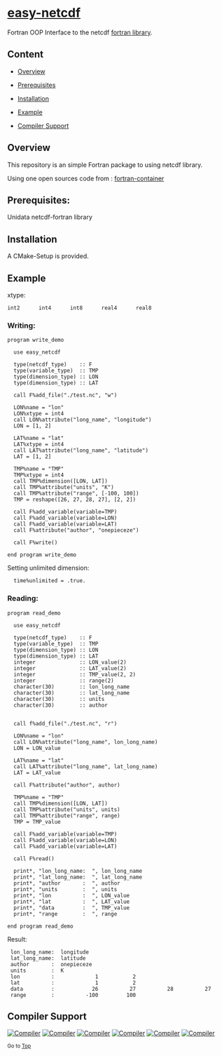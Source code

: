 <a name="top"></a>
# [easy-netcdf](https://github.com/onepieceze/easy-netcdf) 
Fortran OOP Interface to the netcdf [fortran library](https://github.com/Unidata/netcdf-fortran).

## Content

+ [Overview](#overview)

+ [Prerequisites](#Prerequisites)

+ [Installation](#installation)

+ [Example](#example)

+ [Compiler Support](#compiler-support)


## Overview
This repository is an simple Fortran package to using netcdf library.

Using one open sources code from : [fortran-container](https://github.com/dongli/fortran-datetime.git)

## Prerequisites:
Unidata netcdf-fortran library

## Installation
A CMake-Setup is provided.

## Example
xtype:
```
int2      int4      int8      real4      real8
```
### Writing:
```Fortran
program write_demo

  use easy_netcdf

  type(netcdf_type)    :: F
  type(variable_type)  :: TMP
  type(dimension_type) :: LON
  type(dimension_type) :: LAT

  call F%add_file("./test.nc", "w")

  LON%name = "lon"
  LON%xtype = int4
  call LON%attribute("long_name", "longitude")
  LON = [1, 2]

  LAT%name = "lat"
  LAT%xtype = int4
  call LAT%attribute("long_name", "latitude")
  LAT = [1, 2]

  TMP%name = "TMP"
  TMP%xtype = int4
  call TMP%dimension([LON, LAT])
  call TMP%attribute("units", "K")
  call TMP%attribute("range", [-100, 100])
  TMP = reshape([26, 27, 28, 27], [2, 2])

  call F%add_variable(variable=TMP)
  call F%add_variable(variable=LON)
  call F%add_variable(variable=LAT)
  call F%attribute("author", "onepieceze")

  call F%write()

end program write_demo
```
Setting unlimited dimension:
```Fortran
  time%unlimited = .true.
```
### Reading:
```Fortran
program read_demo

  use easy_netcdf

  type(netcdf_type)    :: F
  type(variable_type)  :: TMP
  type(dimension_type) :: LON
  type(dimension_type) :: LAT
  integer              :: LON_value(2)
  integer              :: LAT_value(2)
  integer              :: TMP_value(2, 2)
  integer              :: range(2)
  character(30)        :: lon_long_name
  character(30)        :: lat_long_name
  character(30)        :: units
  character(30)        :: author


  call f%add_file("./test.nc", "r")

  LON%name = "lon"
  call LON%attribute("long_name", lon_long_name)
  LON = LON_value

  LAT%name = "lat"
  call LAT%attribute("long_name", lat_long_name)
  LAT = LAT_value

  call F%attribute("author", author)

  TMP%name = "TMP"
  call TMP%dimension([LON, LAT])
  call TMP%attribute("units", units)
  call TMP%attribute("range", range)
  TMP = TMP_value

  call F%add_variable(variable=TMP)
  call F%add_variable(variable=LON)
  call F%add_variable(variable=LAT)
  
  call F%read()

  print*, "lon_long_name:  ", lon_long_name
  print*, "lat_long_name:  ", lat_long_name
  print*, "author       :  ", author
  print*, "units        :  ", units
  print*, "lon          :  ", LON_value
  print*, "lat          :  ", LAT_value
  print*, "data         :  ", TMP_value
  print*, "range        :  ", range

end program read_demo
```
Result:
```
 lon_long_name:  longitude                     
 lat_long_name:  latitude                      
 author       :  onepieceze                    
 units        :  K                             
 lon          :             1           2
 lat          :             1           2
 data         :            26          27          28          27
 range        :          -100         100
```

## Compiler Support

[![Compiler](https://img.shields.io/badge/GNU-not%20tested-yellow.svg)]()
[![Compiler](https://img.shields.io/badge/PGI-not%20tested-yellow.svg)]()
[![Compiler](https://img.shields.io/badge/Intel-v15.0.2.187+-brightgreen.svg)]()
[![Compiler](https://img.shields.io/badge/IBM%20XL-not%20tested-yellow.svg)]()
[![Compiler](https://img.shields.io/badge/g95-not%20tested-yellow.svg)]()
[![Compiler](https://img.shields.io/badge/NAG-not%20tested-yellow.svg)]()

<sub>Go to [Top](#top)</sub>
